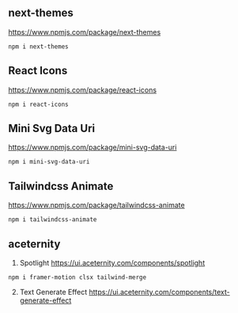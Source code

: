 
## next-themes
https://www.npmjs.com/package/next-themes
```shell
npm i next-themes
```

## React Icons
https://www.npmjs.com/package/react-icons
```shell
npm i react-icons
```

## Mini Svg Data Uri
https://www.npmjs.com/package/mini-svg-data-uri
```shell
npm i mini-svg-data-uri
```

## Tailwindcss Animate
https://www.npmjs.com/package/tailwindcss-animate
```shell
npm i tailwindcss-animate
```

## aceternity

1. Spotlight
https://ui.aceternity.com/components/spotlight

```shell
npm i framer-motion clsx tailwind-merge
```

2. Text Generate Effect
https://ui.aceternity.com/components/text-generate-effect
